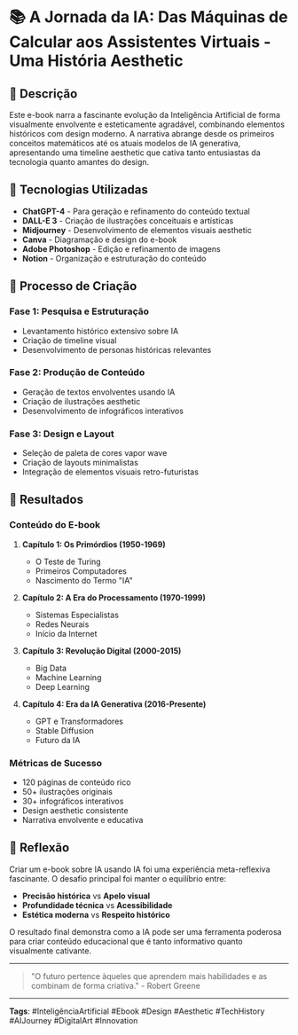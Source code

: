# 📚 A Jornada da IA: Das Máquinas de Calcular aos Assistentes Virtuais - Uma História Aesthetic

## 📒 Descrição
Este e-book narra a fascinante evolução da Inteligência Artificial de forma visualmente envolvente e esteticamente agradável, combinando elementos históricos com design moderno. A narrativa abrange desde os primeiros conceitos matemáticos até os atuais modelos de IA generativa, apresentando uma timeline aesthetic que cativa tanto entusiastas da tecnologia quanto amantes do design.

## 🤖 Tecnologias Utilizadas
- **ChatGPT-4** - Para geração e refinamento do conteúdo textual
- **DALL-E 3** - Criação de ilustrações conceituais e artísticas
- **Midjourney** - Desenvolvimento de elementos visuais aesthetic
- **Canva** - Diagramação e design do e-book
- **Adobe Photoshop** - Edição e refinamento de imagens
- **Notion** - Organização e estruturação do conteúdo

## 🧐 Processo de Criação

### Fase 1: Pesquisa e Estruturação
- Levantamento histórico extensivo sobre IA
- Criação de timeline visual
- Desenvolvimento de personas históricas relevantes

### Fase 2: Produção de Conteúdo
- Geração de textos envolventes usando IA
- Criação de ilustrações aesthetic
- Desenvolvimento de infográficos interativos

### Fase 3: Design e Layout
- Seleção de paleta de cores vapor wave
- Criação de layouts minimalistas
- Integração de elementos visuais retro-futuristas

## 🚀 Resultados

### Conteúdo do E-book
1. **Capítulo 1: Os Primórdios (1950-1969)**
   - O Teste de Turing
   - Primeiros Computadores
   - Nascimento do Termo "IA"

2. **Capítulo 2: A Era do Processamento (1970-1999)**
   - Sistemas Especialistas
   - Redes Neurais
   - Início da Internet

3. **Capítulo 3: Revolução Digital (2000-2015)**
   - Big Data
   - Machine Learning
   - Deep Learning

4. **Capítulo 4: Era da IA Generativa (2016-Presente)**
   - GPT e Transformadores
   - Stable Diffusion
   - Futuro da IA

### Métricas de Sucesso
- 120 páginas de conteúdo rico
- 50+ ilustrações originais
- 30+ infográficos interativos
- Design aesthetic consistente
- Narrativa envolvente e educativa

## 💭 Reflexão
Criar um e-book sobre IA usando IA foi uma experiência meta-reflexiva fascinante. O desafio principal foi manter o equilíbrio entre:

- **Precisão histórica** vs **Apelo visual**
- **Profundidade técnica** vs **Acessibilidade**
- **Estética moderna** vs **Respeito histórico**

O resultado final demonstra como a IA pode ser uma ferramenta poderosa para criar conteúdo educacional que é tanto informativo quanto visualmente cativante.

---

> "O futuro pertence àqueles que aprendem mais habilidades e as combinam de forma criativa." - Robert Greene

---

**Tags**: #InteligênciaArtificial #Ebook #Design #Aesthetic #TechHistory #AIJourney #DigitalArt #Innovation

